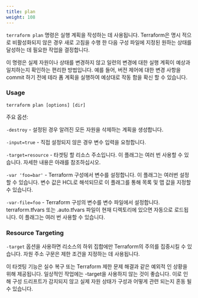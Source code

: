 ```yaml
---
title: plan
weight: 108
---
```


`terraform plan` 명령은 실행 계획을 작성하는 데 사용됩니다. Terraform은 명시 적으로 비활성화되지 않은 경우 새로 고침을 수행 한 다음 구성 파일에 지정된 원하는 상태를 달성하는 데 필요한 작업을 결정합니다.

이 명령은 실제 자원이나 상태를 변경하지 않고 일련의 변경에 대한 실행 계획이 예상과 일치하는지 확인하는 편리한 방법입니다. 예를 들어, 버전 제어에 대한 변경 사항을 commit 하기 전에 테라 폼 계획을 실행하여 예상대로 작동 함을 확신 할 수 있습니다.

### Usage

```
terraform plan [options] [dir]
```

주요 옵션:

`-destroy` - 설정된 경우 알려진 모든 자원을 삭제하는 계획을 생성합니다.

`-input=true` - 직접 설정되지 않은 경우 변수 입력을 요청합니다.

`-target=resource` - 타겟팅 할 리소스 주소입니다. 이 플래그는 여러 번 사용할 수 있습니다. 자세한 내용은 아래를 참조하십시오.

`-var 'foo=bar'` - Terraform 구성에서 변수를 설정합니다. 이 플래그는 여러번 설정할 수 있습니다. 변수 값은 HCL로 해석되므로 이 플래그를 통해 목록 및 맵 값을 지정할 수 있습니다.

`-var-file=foo` - Terraform 구성의 변수를 변수 파일에서 설정합니다. terraform.tfvars 또는 .auto.tfvars 파일이 현재 디렉토리에 있으면 자동으로 로드됩니다. 이 플래그는 여러 번 사용할 수 있습니다.

### Resource Targeting

`-target` 옵션을 사용하면 리소스의 하위 집합에만 Terraform의 주의를 집중시킬 수 있습니다. 자원 주소 구문은 제한 조건을 지정하는 데 사용됩니다.

이 타겟팅 기능은 실수 복구 또는 Terraform 제한 문제 해결과 같은 예외적 인 상황을 위해 제공됩니다. 일상적인 작업에는 -target을 사용하지 않는 것이 좋습니다. 이로 인해 구성 드리프트가 감지되지 않고 실제 자원 상태가 구성과 어떻게 관련 되는지 혼동 될 수 있습니다.
